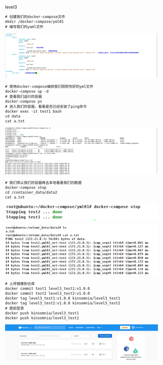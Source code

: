 level3

```
# 创建我们的docker-compose文件
mkdir /docker-compose/yml01
# 编写我们的yaml文件
```

![](https://github.com/Kinsomnia/data_picture/blob/main/level3.0.png)

```
# 使用docker-compose编排我们刚刚写好的yml文件
docker-compose up -d
# 查看我们运行的容器
docker-compose ps
# 进入我们的容器，看看是否已经安装了ping命令
docker exec -it test1 bash
cd data
cat a.txt
```

![](https://github.com/Kinsomnia/data_picture/blob/main/level3.1.png)

```
# 我们停止我们的容器再去本地看看我们的数据
docker-compose stop
cd /container_data/data2
cat a.txt
```

![](https://github.com/Kinsomnia/data_picture/blob/main/level3.2.png)

![](https://github.com/Kinsomnia/data_picture/blob/main/level3.3.png)

```
# 上传镜像到仓库
docker commit test1 level3_test1:v1.0.0
docker commit test2 level3_test2:v1.0.0
docker tag level3_test1:v1.0.0 kinsomnia/level3_test1
docker tag level3_test2:v1.0.0 kinsomnia/level3_test2
# 提前登录
docker push kinsomnia/level3_test1
docker push kinsomnia/level3_test2
```

![](https://github.com/Kinsomnia/data_picture/blob/main/level3.4.png)
